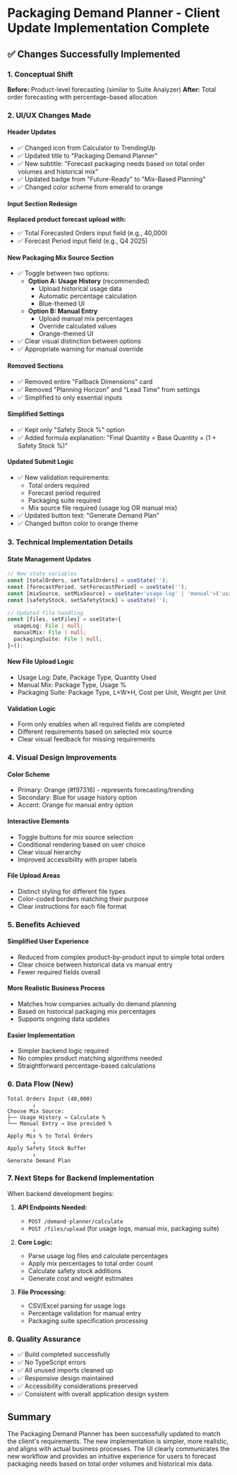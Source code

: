 # Packaging Demand Planner - Client Update Implementation Complete

## ✅ Changes Successfully Implemented

### 1. **Conceptual Shift**
**Before:** Product-level forecasting (similar to Suite Analyzer)
**After:** Total order forecasting with percentage-based allocation

### 2. **UI/UX Changes Made**

#### **Header Updates**
- ✅ Changed icon from Calculator to TrendingUp
- ✅ Updated title to "Packaging Demand Planner"
- ✅ New subtitle: "Forecast packaging needs based on total order volumes and historical mix"
- ✅ Updated badge from "Future-Ready" to "Mix-Based Planning"
- ✅ Changed color scheme from emerald to orange

#### **Input Section Redesign**
**Replaced product forecast upload with:**
- ✅ Total Forecasted Orders input field (e.g., 40,000)
- ✅ Forecast Period input field (e.g., Q4 2025)

#### **New Packaging Mix Source Section**
- ✅ Toggle between two options:
  - **Option A: Usage History** (recommended)
    - Upload historical usage data
    - Automatic percentage calculation
    - Blue-themed UI
  - **Option B: Manual Entry**
    - Upload manual mix percentages
    - Override calculated values
    - Orange-themed UI
- ✅ Clear visual distinction between options
- ✅ Appropriate warning for manual override

#### **Removed Sections**
- ✅ Removed entire "Fallback Dimensions" card
- ✅ Removed "Planning Horizon" and "Lead Time" from settings
- ✅ Simplified to only essential inputs

#### **Simplified Settings**
- ✅ Kept only "Safety Stock %" option
- ✅ Added formula explanation: "Final Quantity = Base Quantity × (1 + Safety Stock %)"

#### **Updated Submit Logic**
- ✅ New validation requirements:
  - Total orders required
  - Forecast period required
  - Packaging suite required
  - Mix source file required (usage log OR manual mix)
- ✅ Updated button text: "Generate Demand Plan"
- ✅ Changed button color to orange theme

### 3. **Technical Implementation Details**

#### **State Management Updates**
```typescript
// New state variables
const [totalOrders, setTotalOrders] = useState('');
const [forecastPeriod, setForecastPeriod] = useState('');
const [mixSource, setMixSource] = useState<'usage-log' | 'manual'>('usage-log');
const [safetyStock, setSafetyStock] = useState('');

// Updated file handling
const [files, setFiles] = useState<{
  usageLog: File | null;
  manualMix: File | null;
  packagingSuite: File | null;
}>();
```

#### **New File Upload Logic**
- Usage Log: Date, Package Type, Quantity Used
- Manual Mix: Package Type, Usage %
- Packaging Suite: Package Type, L×W×H, Cost per Unit, Weight per Unit

#### **Validation Logic**
- Form only enables when all required fields are completed
- Different requirements based on selected mix source
- Clear visual feedback for missing requirements

### 4. **Visual Design Improvements**

#### **Color Scheme**
- Primary: Orange (#f97316) - represents forecasting/trending
- Secondary: Blue for usage history option
- Accent: Orange for manual entry option

#### **Interactive Elements**
- Toggle buttons for mix source selection
- Conditional rendering based on user choice
- Clear visual hierarchy
- Improved accessibility with proper labels

#### **File Upload Areas**
- Distinct styling for different file types
- Color-coded borders matching their purpose
- Clear instructions for each file format

### 5. **Benefits Achieved**

#### **Simplified User Experience**
- Reduced from complex product-by-product input to simple total orders
- Clear choice between historical data vs manual entry
- Fewer required fields overall

#### **More Realistic Business Process**
- Matches how companies actually do demand planning
- Based on historical packaging mix percentages
- Supports ongoing data updates

#### **Easier Implementation**
- Simpler backend logic required
- No complex product matching algorithms needed
- Straightforward percentage-based calculations

### 6. **Data Flow (New)**

```
Total Orders Input (40,000)
        ↓
Choose Mix Source:
├── Usage History → Calculate %
└── Manual Entry → Use provided %
        ↓
Apply Mix % to Total Orders
        ↓
Apply Safety Stock Buffer
        ↓
Generate Demand Plan
```

### 7. **Next Steps for Backend Implementation**

When backend development begins:

1. **API Endpoints Needed:**
   - `POST /demand-planner/calculate`
   - `POST /files/upload` (for usage logs, manual mix, packaging suite)

2. **Core Logic:**
   - Parse usage log files and calculate percentages
   - Apply mix percentages to total order count
   - Calculate safety stock additions
   - Generate cost and weight estimates

3. **File Processing:**
   - CSV/Excel parsing for usage logs
   - Percentage validation for manual entry
   - Packaging suite specification processing

### 8. **Quality Assurance**

- ✅ Build completed successfully
- ✅ No TypeScript errors
- ✅ All unused imports cleaned up
- ✅ Responsive design maintained
- ✅ Accessibility considerations preserved
- ✅ Consistent with overall application design system

## Summary

The Packaging Demand Planner has been successfully updated to match the client's requirements. The new implementation is simpler, more realistic, and aligns with actual business processes. The UI clearly communicates the new workflow and provides an intuitive experience for users to forecast packaging needs based on total order volumes and historical mix data.